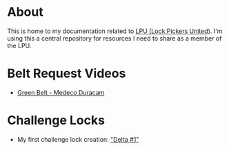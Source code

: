 # About
This is home to my documentation related to [LPU (Lock Pickers United)](https://www.reddit.com/r/lockpicking/). I'm using this a central repository for resources I need to share as a member of the LPU.

# Belt Request Videos
* [Green Belt - Medeco Duracam](https://youtu.be/23MHaHG4b7k?si=L5R5kqTtuqIdboLt)

# Challenge Locks
* My first challenge lock creation: ["Delta #1"](DELTA_1)
